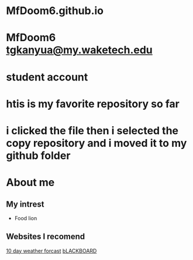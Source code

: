 # MfDoom6.github.io
# MfDoom6 tgkanyua@my.waketech.edu
# student account
# htis is my favorite repository so far
# i clicked the file then i selected the copy repository and i moved it to my github folder


# About me
## My intrest
- Food lion
## Websites I recomend
[10 day weather forcast](https://weather.com/en-IN/weather/tenday/l/Boys+Town+NE+United+States?canonicalCityId=f26372d43f54ab7d9aec82e18b3f1bc2fc05e95a3ddf99039291b30566efbcf3)
[bLACKBOARD](https://www.blackboard.com)